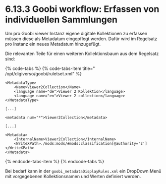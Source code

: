 # 6.13.3 Goobi workflow: Erfassen von individuellen Sammlungen

Um pro Goobi viewer Instanz eigene digitale Kollektionen zu erfassen müssen diese als Metadatum eingepflegt werden. Dafür wird im Regelsatz pro Instanz ein neues Metadatum hinzugefügt. 

Die relevanten Teile für einen weiteren Kollektionsbaum aus dem Regelsatz sind:

{% code-tabs %}
{% code-tabs-item title=" /opt/digiverso/goobi/ruletset.xml" %}
```markup
<MetadataType>
    <Name>Viewer2Collection</Name>
    <language name="de">Viewer 2 Kollektion</language>
    <language name="en">Viewer 2 collection</language>
</MetadataType>

[...]

<metadata num="*">Viewer2Collection</metadata>

[...]

<Metadata>
    <InternalName>Viewer2Collection</InternalName>
    <WriteXPath>./mods:mods/#mods:classification[@authority='z']</WriteXPath>
</Metadata>
```
{% endcode-tabs-item %}
{% endcode-tabs %}

Bei bedarf kann in der `goobi_metadataDisplayRules.xml` ein DropDown Menü mit vorgegebenen Kollektionsnamen und Werten definiert werden.




